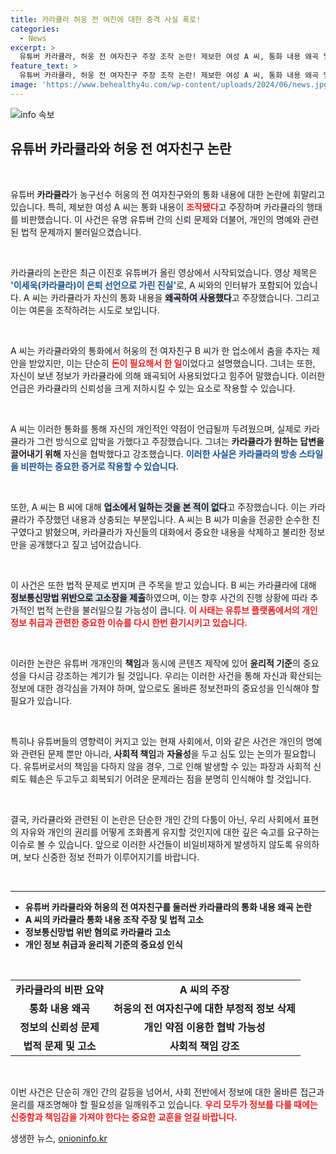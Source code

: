 ```yaml
---
title: 카라큘라 허웅 전 여친에 대한 충격 사실 폭로!
categories:
  - News
excerpt: >
  유튜버 카라큘라, 허웅 전 여자친구 주장 조작 논란! 제보한 여성 A 씨, 통화 내용 왜곡 및 협박 주장. 경찰이 고소장 접수, 진실은 무엇일까? 클릭해서 자세히 알아보세요!
feature_text: >
  유튜버 카라큘라, 허웅 전 여자친구 주장 조작 논란! 제보한 여성 A 씨, 통화 내용 왜곡 및 협박 주장. 경찰이 고소장 접수, 진실은 무엇일까? 클릭해서 자세히 알아보세요!
image: 'https://www.behealthy4u.com/wp-content/uploads/2024/06/news.jpg'
---
```


<p><img src="https://www.behealthy4u.com/wp-content/uploads/2024/06/news.jpg" alt="info 속보" /></p>

<h2 data-ke-size="size26">유튜버 카라큘라와 허웅 전 여자친구 논란</h2>

<p data-ke-size="size16">&nbsp;</p>

<p>유튜버 <b>카라큘라</b>가 농구선수 허웅의 전 여자친구와의 통화 내용에 대한 논란에 휘말리고 있습니다. 특히, 제보한 여성 A 씨는 통화 내용이 <b><span style="color: #ee2323;">조작됐다</span></b>고 주장하며 카라큘라의 행태를 비판했습니다. 이 사건은 유명 유튜버 간의 신뢰 문제와 더불어, 개인의 명예와 관련된 법적 문제까지 불러일으켰습니다.</p>

<p data-ke-size="size16">&nbsp;</p>

<p>카라큘라의 논란은 최근 이진호 유튜버가 올린 영상에서 시작되었습니다. 영상 제목은 <b><span style="color: #1a5490;">'이세욱(카라큘라)이 은퇴 선언으로 가린 진실'</span></b>로, A 씨와의 인터뷰가 포함되어 있습니다. A 씨는 카라큘라가 자신의 통화 내용을 <b><span style="background-color: #21538527;">왜곡하여 사용했다</span></b>고 주장했습니다. 그리고 이는 여론을 조작하려는 시도로 보입니다.</p>

<p data-ke-size="size16">&nbsp;</p>

<p>A 씨는 카라큘라와의 통화에서 허웅의 전 여자친구 B 씨가 한 업소에서 춤을 추자는 제안을 받았지만, 이는 단순히 <b><span style="color: #ee2323;">돈이 필요해서 한 일</span></b>이었다고 설명했습니다. 그녀는 또한, 자신이 보낸 정보가 카라큘라에 의해 왜곡되어 사용되었다고 힘주어 말했습니다. 이러한 언급은 카라큘라의 신뢰성을 크게 저하시킬 수 있는 요소로 작용할 수 있습니다.</p>

<p data-ke-size="size16">&nbsp;</p>

<p>A 씨는 이러한 통화를 통해 자신의 개인적인 약점이 언급될까 두려웠으며, 실제로 카라큘라가 그런 방식으로 압박을 가했다고 주장했습니다. 그녀는 <b>카라큘라가 원하는 답변을 끌어내기 위해</b> 자신을 협박했다고 강조했습니다. <b><span style="color: #1a5490;">이러한 사실은 카라큘라의 방송 스타일을 비판하는 중요한 증거로 작용할 수 있습니다.</span></b></p>

<p data-ke-size="size16">&nbsp;</p>

<p>또한, A 씨는 B 씨에 대해 <b><span style="background-color: #21538527;">업소에서 일하는 것을 본 적이 없다</span></b>고 주장했습니다. 이는 카라큘라가 주장했던 내용과 상충되는 부분입니다. A 씨는 B 씨가 미술을 전공한 순수한 친구였다고 밝혔으며, 카라큘라가 자신들의 대화에서 중요한 내용을 삭제하고 불리한 정보만을 공개했다고 짚고 넘어갔습니다.</p>

<p data-ke-size="size16">&nbsp;</p>

<p>이 사건은 또한 법적 문제로 번지며 큰 주목을 받고 있습니다. B 씨는 카라큘라에 대해 <b><span style="background-color: #21538527;">정보통신망법 위반으로 고소장을 제출</span></b>하였으며, 이는 향후 사건의 진행 상황에 따라 추가적인 법적 논란을 불러일으킬 가능성이 큽니다. <b><span style="color: #ee2323;">이 사태는 유튜브 플랫폼에서의 개인 정보 취급과 관련한 중요한 이슈를 다시 한번 환기시키고 있습니다.</span></b></p>

<p data-ke-size="size16">&nbsp;</p>

<p>이러한 논란은 유튜버 개개인의 <b>책임</b>과 동시에 콘텐츠 제작에 있어 <b>윤리적 기준</b>의 중요성을 다시금 강조하는 계기가 될 것입니다. 우리는 이러한 사건을 통해 자신과 확산되는 정보에 대한 경각심을 가져야 하며, 앞으로도 올바른 정보전파의 중요성을 인식해야 할 필요가 있습니다. </p>

<p data-ke-size="size16">&nbsp;</p>

<p>특히나 유튜버들의 영향력이 커지고 있는 현재 사회에서, 이와 같은 사건은 개인의 명예와 관련된 문제 뿐만 아니라, <b>사회적 책임</b>과 <b>자율성</b>을 두고 심도 있는 논의가 필요합니다. 유튜버로서의 책임을 다하지 않을 경우, 그로 인해 발생할 수 있는 파장과 사회적 신뢰도 훼손은 두고두고 회복되기 어려운 문제라는 점을 분명히 인식해야 할 것입니다.</p>

<p data-ke-size="size16">&nbsp;</p>

<p>결국, 카라큘라와 관련된 이 논란은 단순한 개인 간의 다툼이 아닌, 우리 사회에서 표현의 자유와 개인의 권리를 어떻게 조화롭게 유지할 것인지에 대한 깊은 숙고를 요구하는 이슈로 볼 수 있습니다. 앞으로 이러한 사건들이 비일비재하게 발생하지 않도록 유의하며, 보다 신중한 정보 전파가 이루어지기를 바랍니다.</p>

<p data-ke-size="size16">&nbsp;</p>

<hr/>

<ul>
<li><b>유튜버 카라큘라와 허웅의 전 여자친구를 둘러싼 카라큘라의 통화 내용 왜곡 논란</b></li>
<li><b>A 씨의 카라큘라 통화 내용 조작 주장 및 법적 고소</b></li>
<li><b>정보통신망법 위반 혐의로 카라큘라 고소</b></li>
<li><b>개인 정보 취급과 윤리적 기준의 중요성 인식</b></li>
</ul>

<p data-ke-size="size16">&nbsp;</p>

<table style="border-collapse: collapse; width: 100%;">
<tr>
<td style="text-align: center; height: 17px;"><b>카라큘라의 비판 요약</b></td>
<td style="text-align: center; height: 17px;"><b>A 씨의 주장</b></td>
</tr>
<tr>
<td style="text-align: center; height: 17px;"><b>통화 내용 왜곡</b></td>
<td style="text-align: center; height: 17px;"><b>허웅의 전 여자친구에 대한 부정적 정보 삭제</b></td>
</tr>
<tr>
<td style="text-align: center; height: 17px;"><b>정보의 신뢰성 문제</b></td>
<td style="text-align: center; height: 17px;"><b>개인 약점 이용한 협박 가능성</b></td>
</tr>
<tr>
<td style="text-align: center; height: 17px;"><b>법적 문제 및 고소</b></td>
<td style="text-align: center; height: 17px;"><b>사회적 책임 강조</b></td>
</tr>
</table>

<p data-ke-size="size16">&nbsp;</p>

<p>이번 사건은 단순히 개인 간의 갈등을 넘어서, 사회 전반에서 정보에 대한 올바른 접근과 윤리를 재조명해야 할 필요성을 일깨워주고 있습니다. <b><span style="color: #ee2323;">우리 모두가 정보를 다룰 때에는 신중함과 책임감을 가져야 한다는 중요한 교훈을 얻길 바랍니다.</span></b></p>
생생한 뉴스, <a href="https://onioninfo.kr" rel="dofollow">onioninfo.kr</a>


